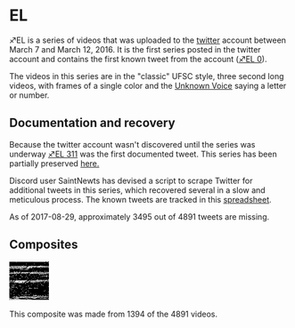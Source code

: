 # EL

♐EL is a series of videos that was uploaded to the
[twitter](List_of_Series#Twitter_account "wikilink") account between
March 7 and March 12, 2016. It is the first series posted in the twitter
account and contains the first known tweet from the account
([♐EL 0](https://twitter.com/unfavorablesemi/status/707060725135646721)).

The videos in this series are in the "classic" UFSC style, three second 
long videos, with frames of a single color and the [Unknown Voice](Unknown_Voice "wikilink") saying a letter or number.

## Documentation and recovery

Because the twitter account wasn't discovered until the series was
underway
[♐EL 311](http://twitter.com/unfavorablesemi/status/707115890362490880)
was the first documented tweet. This series has been partially preserved
[here.](https://mega.nz/#!Uv4zGbQC!2aRS3oh4KSQE4RfeP8jvJaOxju92kms_JRNZur0FEY4)

Discord user SaintNewts has devised a script to scrape Twitter for
additional tweets in this series, which recovered several in a slow and
meticulous process. The known tweets are tracked in this
[spreadsheet](https://docs.google.com/spreadsheets/d/1ybo7GoWaon-CBw5lc54KZdvnplkk22WStMeeRolJx4Y/edit#gid=0).

As of 2017-08-29, approximately 3495 out of 4891 tweets are missing.

## Composites

![El\_partial\_composite.png](El_partial_composite.png)

This composite was made from 1394 of the 4891 videos.

